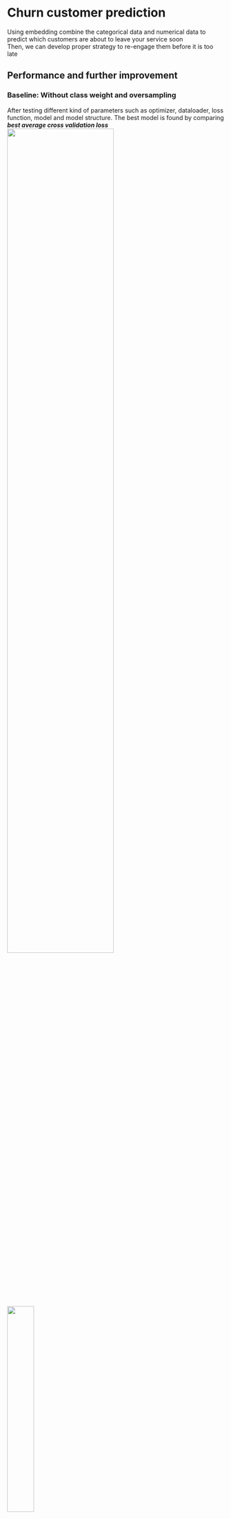 # Churn customer prediction #
Using embedding combine the categorical data and numerical data to predict which customers are about to leave your service soon <br>
Then, we can develop proper strategy to re-engage them before it is too late <br>

## Performance and further improvement ##
### Baseline: Without class weight and oversampling ###
After testing different kind of parameters such as optimizer, dataloader, loss function, model and model structure. The best model is found by comparing ***best average cross validation loss***<br>
<img src="https://github.com/Auyin111/churn-prediction/blob/master/readme%20photo/accuracy_of_training_and_validation_curve_1.png" width="70%" height="70%"> <br>
<img src="https://github.com/Auyin111/churn-prediction/blob/master/readme%20photo/accuracy_of_training_and_validation_curve_2.png" width="35%" height="35%"> <br><br>
<img src="https://github.com/Auyin111/churn-prediction/blob/master/readme%20photo/loss_of_training_and_validation_curve_1.png" width="70%" height="70%"> <br>
<img src="https://github.com/Auyin111/churn-prediction/blob/master/readme%20photo/loss_of_training_and_validation_curve_2.png" width="35%" height="35%"> <br>

Compare the training and validation curve in tensorboard, I found that the ***best model*** performance ***(loss and accuracy)*** of training and validation are very close to each other. Hence, the model almost learned all the thing from training set.<br>

***Test set classification report***<br>
<img src="https://github.com/Auyin111/churn-prediction/blob/master/readme%20photo/classification_report__test_set.png" width="50%" height="50%"> <br>
The f1-score of 'Not exited' is quite good but the recall of 'Exited' can not perform well <br><br>
***Test set confusion matrix***<br>
<img src="https://github.com/Auyin111/churn-prediction/blob/master/readme%20photo/confusion_matrix_test_set_without_class_weight.png" width="50%" height="50%"> <br>
58.48% of "Exited" are predicted as "Not exited".  

***Training validation set classification report***<br>
<img src="https://github.com/Auyin111/churn-prediction/blob/master/readme%20photo/classification_report__train_set.png" width="50%" height="50%"> <br><br>
As the cross validation result and performance of classification report are very similar, it can prove that the bad recall of 'Exited' is not caused by Overfitting and it should be caused by Underfitting. <br>
The Underfitting should be cause by imbalance dataset, lack of enough training data or the current features are not able to predict the result. <br> <br>
<img src="https://github.com/Auyin111/churn-prediction/blob/master/readme%20photo/dataset_detail.png" width="50%" height="50%"> <br>

### Assign class weight and oversampling ###
Using ***Max. f1 core in stead of Min. loss*** to find the best model <br>
<img src="https://github.com/Auyin111/churn-prediction/blob/master/readme%20photo/f1_of_training_and_validation_curve_1.png" width="70%" height="70%"> <br>
<img src="https://github.com/Auyin111/churn-prediction/blob/master/readme%20photo/f1_of_training_and_validation_curve_2.png" width="35%" height="35%"> <br> <br>
***Test set classification report (with class weight)***<br>
<img src="https://github.com/Auyin111/churn-prediction/blob/master/readme%20photo/classification_report__test_set_with_class_weight.png" width="60%" height="60%"> <br>
The recall of 'Exited' is improved but the precision reduce. <br><br>

***Test set confusion matrix (with class weight)***<br>
<img src="https://github.com/Auyin111/churn-prediction/blob/master/readme%20photo/confusion_matrix_test_set_with_class_weight.png" width="60%" height="60%"> <br>
37.10% of "Exited" are predicted as "Not exited" (already reduce 21.38%)

### Conclusion ###
1) A greater number of data should be collected, and more useful features <br>
2) Use different parameters to tune model
    - model structure, optimizer, batch_size etc.
    - to reduce the impact of imbalance dataset: tune class weight and oversampling
3) In this business case, the recall of 'Exited' is much more important than precision of 'Exited'
    - Low precision of 'Not exited' will increase the promotion cost when we re-engage customer
    - But low recall of 'Exited' will loss the customer

## Model tuning ##
Allow to cross validate different kind of parameters easily in a dictionary, such as optimizer, dataloader, loss function, model and model structure <br>
<img src="https://github.com/Auyin111/churn-prediction/blob/master/readme%20photo/declare_tuning_parmas.png" width="40%" height="40%"> <br>

The cross validation training and validation curve will be stored and display on tensorboard ***instantly*** so you can stop a model if you find the trend is not good in any time <br>
<img src="https://github.com/Auyin111/churn-prediction/blob/master/readme%20photo/tsboard_demo.png" width="60%" height="60%"> <br>

Also, a df will show the CV performance of all parameter’s combinations.
<img src="https://github.com/Auyin111/churn-prediction/blob/master/readme%20photo/cross_validation_performance.png" width="80%" height="80%"> <br>

## Technical term description ##
***Embeddings*** <br>
--> reduce the dimensionality of categorical variables and meaningfully represent categories in the transformed space <br>

***Batch normalization*** <br>
--> reduce training time and make trainable  (less Covariate Shift and less vanishing gradients)

***Dropout*** <br>
(ignoring units (i.e. neurons) during the training phase of certain set of neurons which is chosen at random) <br>
--> avoid curbs the individual power of each neuron (prevent over-fitting) <br>

***Early stopping*** <br>
if not stop early, the model will overfit and generate a larger loss <br>
<img src="https://github.com/Auyin111/churn-prediction/blob/master/readme%20photo/train_valid_curve_expectation.png" width="50%" height="50%"> <br>

***TensorBoard*** <br>
is a tool for providing the (***instant***) measurements and visualizations needed during the machine learning workflow <br>

***Classification report*** <br>
1. Precision: tp / actual result = tp / (tp + fp)   <br>
    - How many selected items are relevant?
2. Recall: tp / predicted result = tp/(tp + fn)   <br>
    - How many relevant items are selected?
3. F1 = 2 * (precision * recall) / (precision + recall) <br>
4. Support is the number of samples of the true response <br>
5. Remarks: <br>
    - fp (False positive):  it is negative but predicted as positive <br>
    - fn (False negative):  it is positive but predicted as negative <br>
    - tp (True positive) <br>
<img src="https://github.com/Auyin111/churn-prediction/blob/master/readme%20photo/precision_and_recall.png" width="20%" height="20%"> <br>

***StratifiedKFold*** <br>
As it is a imbalance dataset, using stratified k fold can have a fair validation and testing
<img src="https://github.com/Auyin111/churn-prediction/blob/master/readme%20photo/StratifiedKFold.png" width="40%" height="40%"> <br>

## Open TensorBoard through the command line ##
    tensorboard --logdir= YOUR PATH (Default: runs)

## Churn Modelling Dataset ##
[Kaggle dataset](https://www.kaggle.com/c/churn-modelling)


